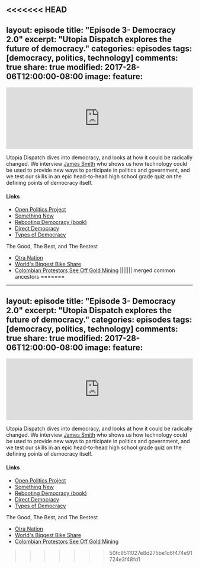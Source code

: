 <<<<<<< HEAD
---
layout: episode
title: "Episode 3- Democracy 2.0"
excerpt: "Utopia Dispatch explores the future of democracy."
categories: episodes
tags: [democracy, politics, technology]
comments: true
share: true
modified: 2017-28-06T12:00:00-08:00
image:
  feature: 
---

<iframe width="100%" height="166" scrolling="no" frameborder="no" src="https://w.soundcloud.com/player/?url=https%3A//api.soundcloud.com/tracks/330653633&amp;color=ff5500&amp;auto_play=false&amp;hide_related=false&amp;show_comments=true&amp;show_user=true&amp;show_reposts=false"></iframe>


Utopia Dispatch dives into democracy, and looks at how it could be radically changed. We interview [James Smith](https://twitter.com/floppy) who shows us how technology could be used to provide new ways to participate in politics and government, and we test our skills in an epic head-to-head high school grade quiz on the defining points of democracy itself. 

#### Links

- [Open Politics Project](https://openpolitics.org.uk)
- [Something New](https://somethingnew.org.uk/)
- [Rebooting Democracy (book)](http://www.rebootdemocracy.org/book/)
- [Direct Democracy](https://en.wikipedia.org/wiki/Direct_democracy)
- [Types of Democracy](https://en.wikipedia.org/wiki/Types_of_democracy)

The Good, The Best, and The Bestest

- [Otra Nation](http://www.otranation.com/)
- [World's Biggest Bike Share](https://www.positive.news/2017/environment/27510/worlds-biggest-bike-share-scheme-clocks-115m-hires-per-year/)
- [Colombian Protestors See Off Gold Mining](http://www.theecologist.org/News/news_analysis/2989063/colombian_environmental_protestors_see_off_one_of_the_worlds_biggest_gold_mining_companies.html)
||||||| merged common ancestors
=======
---
layout: episode
title: "Episode 3- Democracy 2.0"
excerpt: "Utopia Dispatch explores the future of democracy."
categories: episodes
tags: [democracy, politics, technology]
comments: true
share: true
modified: 2017-28-06T12:00:00-08:00
image:
  feature: 
---

<iframe width="100%" height="166" scrolling="no" frameborder="no" src="https://w.soundcloud.com/player/?url=https%3A//api.soundcloud.com/tracks/330653633&amp;color=ff5500&amp;auto_play=false&amp;hide_related=false&amp;show_comments=true&amp;show_user=true&amp;show_reposts=false"></iframe>


Utopia Dispatch dives into democracy, and looks at how it could be radically changed. We interview [James Smith](https://twitter.com/floppy) who shows us how technology could be used to provide new ways to participate in politics and government, and we test our skills in an epic head-to-head high school grade quiz on the defining points of democracy itself. 

#### Links

- [Open Politics Project](https://openpolitics.org.uk)
- [Something New](https://somethingnew.org.uk/)
- [Rebooting Democracy (book)](http://www.rebootdemocracy.org/book/)
- [Direct Democracy](https://en.wikipedia.org/wiki/Direct_democracy)
- [Types of Democracy](https://en.wikipedia.org/wiki/Types_of_democracy)

The Good, The Best, and The Bestest

- [Otra Nation](http://www.otranation.com/)
- [World's Biggest Bike Share](https://www.positive.news/2017/environment/27510/worlds-biggest-bike-share-scheme-clocks-115m-hires-per-year/)
- [Colombian Protestors See Off Gold Mining](http://www.theecologist.org/News/news_analysis/2989063/colombian_environmental_protestors_see_off_one_of_the_worlds_biggest_gold_mining_companies.html)
>>>>>>> 50fc9511027e8d275be1c6f474e91724e3f48fd1
